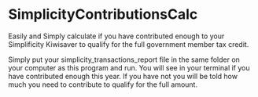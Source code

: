 # SimplicityContributionsCalc
Easily and Simply calculate if you have contributed enough to your Simplificity Kiwisaver to qualify for the full government member tax credit.


Simply put your simplicity_transactions_report file in the same folder on your computer as this program and run. You will see in your terminal if you have contributed enough this year. If you have not you will be told how much you need to contribute to qualify for the full amount.
